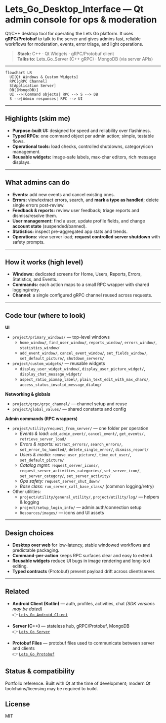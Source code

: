 # Lets_Go_Desktop_Interface — Qt admin console for ops & moderation

Qt/C++ desktop tool for operating the Lets Go platform. It uses **gRPC/Protobuf** to talk to the server and gives admins fast, reliable workflows for moderation, events, error triage, and light operations.

> **Stack:** C++ · Qt Widgets · gRPC/Protobuf client  
> **Talks to:** Lets_Go_Server (C++ gRPC) · MongoDB (via server APIs)

---

```mermaid
flowchart LR
  UI[Qt Windows & Custom Widgets]
  RPC[gRPC Channel]
  S[Application Server]
  DB[(MongoDB)]
  UI -->|Command objects| RPC --> S --> DB
  S -->|Admin responses| RPC --> UI
```

---

## Highlights (skim me)
- **Purpose-built UI:** designed for speed and reliability over flashiness.
- **Typed RPCs:** one command object per admin action; simple, testable flows.
- **Operational tools:** load checks, controlled shutdowns, category/icon management.
- **Reusable widgets:** image-safe labels, max-char editors, rich message displays.

---

## What admins can do
- **Events:** add new events and cancel existing ones.  
- **Errors:** view/extract errors, search, and **mark a type as handled**; delete single errors post-review.  
- **Feedback & reports:** review user feedback; triage reports and dismiss/resolve them.  
- **User management:** find a user, update profile fields, and change **account state** (suspended/banned).  
- **Statistics:** inspect pre-aggregated app stats and trends.  
- **Operations:** view server load; **request controlled server shutdown** with safety prompts.

---

## How it works (high level)
- **Windows:** dedicated screens for Home, Users, Reports, Errors, Statistics, and Events.  
- **Commands:** each action maps to a small RPC wrapper with shared logging/retry.  
- **Channel:** a single configured gRPC channel reused across requests.

---

## Code tour (where to look)

**UI**
- `project/primary_windows/` — top-level windows  
  - `home_window/`, `find_user_window/`, `reports_window/`, `errors_window/`, `statistics_window/`  
  - `add_event_window/`, `cancel_event_window/`, `set_fields_window/`, `set_default_picture/`, `shutdown_servers/`
- `project/custom_widgets/` — reusable widgets  
  - `display_user_widget_window/`, `display_user_picture_widget/`, `display_chat_message_widget/`  
  - `aspect_ratio_pixmap_label/`, `plain_text_edit_with_max_chars/`, `access_status_invalid_message_dialog/`

**Networking & globals**
- `project/grpc/grpc_channel/` — channel setup and reuse  
- `project/global_values/` — shared constants and config

**Admin commands (RPC wrappers)**
- `project/utility/request_from_server/` — one folder per operation  
  - *Events & load:* `add_admin_event/`, `cancel_event/`, `get_events/`, `retrieve_server_load/`  
  - *Errors & reports:* `extract_errors/`, `search_errors/`, `set_error_to_handled/`, `delete_single_error/`, `dismiss_report/`  
  - *Users & media:* `remove_user_picture/`, `time_out_user/`, `set_default_picture/`  
  - *Catalog mgmt:* `request_server_icons/`, `request_server_activities_categories/`, `set_server_icon/`, `set_server_category/`, `set_server_activity/`  
  - *Ops safety:* `request_server_shut_down/`  
  - *Base class:* `run_server_call_base_class/` (common logging/retry)
- Other utilities:  
  - `project/utility/general_utility/`, `project/utility/log/` — helpers & logging  
  - `project/setup_login_info/` — admin auth/connection setup  
  - `Resources/images/` — icons and UI assets

---

## Design choices
- **Desktop over web** for low-latency, stable windowed workflows and predictable packaging.  
- **Command-per-action** keeps RPC surfaces clear and easy to extend.  
- **Reusable widgets** reduce UI bugs in image rendering and long-text editing.  
- **Typed contracts** (Protobuf) prevent payload drift across client/server.

---

## Related

- **Android Client (Kotlin)** — auth, profiles, activities, chat *(SDK versions may be dated)*  
  👉 [`Lets_Go_Android_Client`](https://github.com/lets-go-app-pub/Lets_Go_Android_Client)

- **Server (C++)** — stateless hub, gRPC/Protobuf, MongoDB  
  👉 [`Lets_Go_Server`](https://github.com/lets-go-app-pub/Lets_Go_Server)

- **Protobuf Files** — protobuf files used to communicate between server and clients  
  👉 [`Lets_Go_Protobuf`](https://github.com/lets-go-app-pub/Lets_Go_Protobuf)

## Status & compatibility
Portfolio reference. Built with Qt at the time of development; modern Qt toolchains/licensing may be required to build.

## License
MIT
